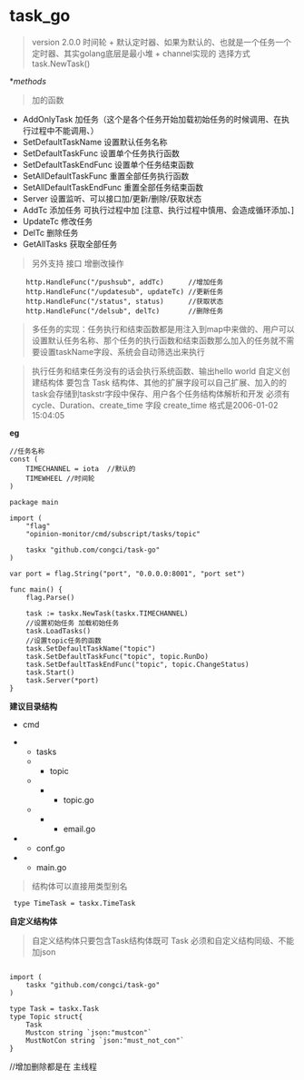 # task_go
>version 2.0.0
> 时间轮 + 默认定时器、如果为默认的、也就是一个任务一个定时器、其实golang底层是最小堆 + channel实现的
> 选择方式 task.NewTask()

**methods*


> 加的函数
- AddOnlyTask 加任务（这个是各个任务开始加载初始任务的时候调用、在执行过程中不能调用、）
- SetDefaultTaskName 设置默认任务名称
- SetDefaultTaskFunc 设置单个任务执行函数
- SetDefaultTaskEndFunc 设置单个任务结束函数
- SetAllDefaultTaskFunc 重置全部任务执行函数
- SetAllDefaultTaskEndFunc 重置全部任务结束函数
- Server 设置监听、可以接口加/更新/删除/获取状态 
- AddTc 添加任务 可执行过程中加 [注意、执行过程中慎用、会造成循环添加、]
- UpdateTc 修改任务
- DelTc 删除任务
- GetAllTasks 获取全部任务

> 另外支持 接口 增删改操作
```
    http.HandleFunc("/pushsub", addTc)      //增加任务
	http.HandleFunc("/updatesub", updateTc) //更新任务
	http.HandleFunc("/status", status)      //获取状态
	http.HandleFunc("/delsub", delTc)       //删除任务
```


> 多任务的实现：任务执行和结束函数都是用注入到map中来做的、用户可以设置默认任务名称、那个任务的执行函数和结束函数那么加入的任务就不需要设置taskName字段、系统会自动筛选出来执行

> 执行任务和结束任务没有的话会执行系统函数、输出hello world
> 自定义创建结构体 要包含 Task 结构体、其他的扩展字段可以自己扩展、加入的的task会存储到taskstr字段中保存、用户各个任务结构体解析和开发
> 必须有cycle、Duration、create_time 字段 create_time 格式是2006-01-02 15:04:05

**eg**
```
//任务名称
const (
	TIMECHANNEL = iota  //默认的
	TIMEWHEEL //时间轮
)

```

```
package main

import (
	"flag"
	"opinion-monitor/cmd/subscript/tasks/topic"

	taskx "github.com/congci/task-go"
)

var port = flag.String("port", "0.0.0.0:8001", "port set")

func main() {
	flag.Parse()

	task := taskx.NewTask(taskx.TIMECHANNEL)
	//设置初始任务 加载初始任务
	task.LoadTasks()
	//设置topic任务的函数
	task.SetDefaultTaskName("topic")
	task.SetDefaultTaskFunc("topic", topic.RunDo)
	task.SetDefaultTaskEndFunc("topic", topic.ChangeStatus)
	task.Start()
	task.Server(*port)
}
```






**建议目录结构**
- cmd
- - tasks 
  - - topic 
  - - - topic.go
  - - - email.go
    
- - conf.go
- - main.go

> 结构体可以直接用类型别名  
```
 type TimeTask = taskx.TimeTask
```
**自定义结构体**

> 自定义结构体只要包含Task结构体既可
> Task 必须和自定义结构同级、不能加json
```

import (
	taskx "github.com/congci/task-go"
)

type Task = taskx.Task
type Topic struct{
	Task              
	Mustcon string `json:"mustcon"`
	MustNotCon string `json:"must_not_con"`
}
```

//增加删除都是在 主线程